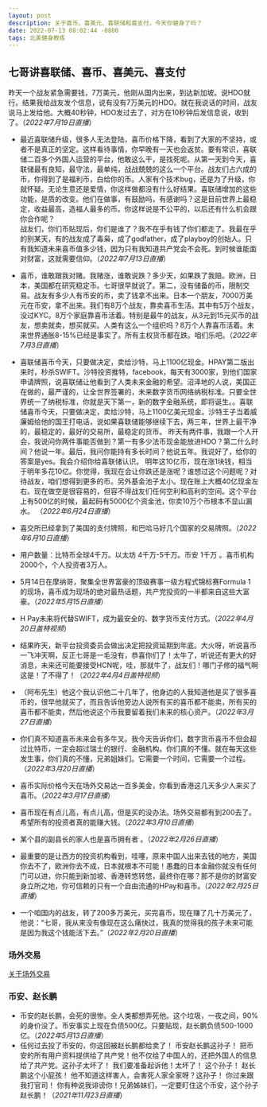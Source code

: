 ```yaml
---
layout: post
description: 关于喜币、喜美元、喜联储和喜支付，今天你健身了吗？
date: 2022-07-13 08:02:44 -0800
tags: 北美健身教练
---
```



## 七哥讲喜联储、喜币、喜美元、喜支付


昨天一个战友紧急需要钱，7万美元，他刚从国内出来，到达新加坡。说HDO就行。结果我给战友发个信息，说有没有7万美元的HDO。就在我说话的时间，战友说马上发给他。大概40秒钟，HDO发过去了，对方在10秒钟后发信息说，收到了。（*2022年7月19日直播*）

- 最近喜联储升级，很多人无法登陆，喜币价格下降，看到了大家的不坚持，或者不是真正的坚定。这样看待事情，你早晚有一天也会返贫。要有常识，喜联储二百多个外国人运营的平台，他敢这么干，是找死呢。从第一天到今天，喜联储最有良知，最守法，最单纯，战战兢兢的这么一个平台。战友们占六成的币，你得到了是福利币，白给你的币。人家有个技术bug，还是为了升级，你就怀疑。无论生意还是爱情，你这样做都没有什么好结果。喜联储增加的这些功能，是质的改变。他们在做事，有鼓励吗，有感谢吗？这是目前世界上最稳定，收益最高，造福人最多的币。你这样说是不公平的，以后还有什么机会跟你合作呢？    
战友们，你们币贴现后，你们是谁了？我不在乎有钱了你们都走了。我最在乎的别某天，有的战友成了毒枭，成了godfather，成了playboy的创始人。只有我知道未来喜币值多少钱，因为只有我知道共产党会不会死。到时候谁能面对财富，这就需要信仰。（*2022年7月13日直播*）

- 喜币，谁敢跟我对赌。我赌涨，谁敢说跌？多少天，如果跌了我赔。欧洲，日本，美国都在研究稳定币。七哥很早就说了。第二，没有储备的币，限制交易。战友有多少人有币安的币，卖了钱拿不出来。日本一个朋友，7000万美元在币安，拿不出来。我们有8万个战友，靠卖喜币生活。其中有5万个战友，没过KYC。8万个家庭靠喜币活着。特别是最牛的战友，从3元到15元买币的战友，想卖就卖，想买就买。人类有这么一个组织吗？8万个人靠喜币活着。未来世界通胀8-15%已经是事实了。所有主权货币都在跌。咱们乐吧。（*2022年7月3日直播*）
- 喜联储喜币今天，只要做决定，卖给沙特，马上1100亿现金。HPAY第二版出来时，秒杀SWIFT。沙特投资推特，facebook，每天有3000家，到他们国家申请牌照，说喜联储让他看到了人类未来金融的希望。沼泽地的人说，美国正在做的，最严谨的，让全世界签署的，未来数字货币网络纳税标准。只要全世界统一了纳税标准，你就是天下第一，新的数字金融系统，即将诞生。。喜联储喜币今天，只要做决定，卖给沙特，马上1100亿美元现金。沙特王子当着威廉姆给他的国王打电话，说如果喜联储能够继续下去，两三年，世界上最干净的，最稳定的，最好的交易所，最稳定的货币。
昨天有两件事，我跟一个人开会，我说问你两件事能否做到？第一有多少法币现金能放进HDO？第二什么时间？他说一年。最后，我问你能持有多长时间？他说五年。我说好了，给你的答案是yes。我会介绍你给喜联储认识。
明年这10亿币，现在涨1块钱，相当于明年多花10亿。你觉得，我现在会让你跌还是涨呢？谁想过这个问题呢？对待战友，咱们想得到更多的币。另外基金池子太小。现在账上大概40亿现金左右。现在做空是很容易的，但容不得战友们任何空利和高利的空间。这个平台上有500亿的时候，最起码有5000亿个资金池，你卖10万个币根本不显山漏水。
（*2022年6月24日直播*）
- 喜交所已经拿到了美国的支付牌照，和巴哈马好几个国家的交易牌照。（*2022年6月10日直播*）
- 用户数量：比特币全球4千万。以太坊 4千万-5千万。币安 1千万 。喜币机构2000个，个人投资者3万人。
- 5月14日在摩纳哥，聚集全世界富豪的顶级赛事一级方程式锦标赛Formula 1 的现场，喜币成为现场的绝对最热话题，共产党投资的一半都来自这些大富豪。（*2022年5月15日直播*）

- H Pay未来将代替SWIFT，成为最安全的、数字货币支付方式。（*2022年4月20日盖特视频*）
- 结果昨天，新平台投资委员会做出决定把投资延期到年底。大火呀，听说喜币一飞冲天啊，反正七哥是一毛没有，恭喜你们了！太牛了，听说还有更大的好消息，未来还可能要接受HCN呢，哇，那就牛了，战友们！哪门子修的福气啊这是！了不得了！（*2022年4月4日盖特视频*）
- （阿布先生）他这个我认识他二十几年了，他身边的人我知道他是买了很多喜币的，很早他就买了，而且告诉他旁边人说所有买的喜币都不能卖，所有买的喜币都不能卖，然后他说这个币我要留着我们未来的核心资产。（*2022年3月27日直播*）
- 你们真不知道喜币未来会有多牛叉。我今天告诉你们，数字货币喜币不但会超过比特币，一定会超过瑞士的银行、金融机构。你们真的不懂。就在每天这些发生事，你们真的不懂，兄弟姐妹们。它需要一个时间，它需要一个过程。（*2022年3月20日直播*）
- 喜币实际价格今天在场外交易达一百多美金，你看到香港这几天多少人来买了喜币。（*2022年3月17日直播*）
- 喜币现在有点儿高，有点儿高，但是买的没办法。场外交易都有到200去了。希望所有的投资者真的能赚大钱。（*2022年3月10日直播*）
- 某个县的副县长的家人也是喜币拥有者 。（*2022年2月26日直播*）
- 最重要的是让西方的投资机构看到，哇噻，原来中国人出来去钱的地方，美国你去不了，欧洲你去不成，日本就根本不可能！愚蠢的日本金融你就没有任何门可以进，你只能到新加坡、香港转悠转悠，最终你在哪？那不是你的财富安身立所之地，你可信赖的只有一个自由流通的HPay和喜币。（*2022年2月25日直播*）
- 一个咱国内的战友，转了200多万美元，买完喜币，现在赚了几十万美元了，他说：“七哥，我从来没有像现在这么痛快过，我真的觉得我的孩子未来可能是因为我这个钱能活下去。”（*2022年2月20日直播*）

### 场外交易

[关于场外交易](https://hcntomoon.github.io/%E5%85%B3%E4%BA%8E%E5%9C%BA%E5%A4%96%E4%BA%A4%E6%98%93)

### 币安、赵长鹏

- 币安的赵长鹏，会死的很惨。全人类都想弄死他。这个垃圾，一夜之间，90%的身价没了。币安事实上现在负债500亿。只要贴现，赵长鹏负债500-1000亿。（*2022年5月13日直播*）
- 任何过去投了币安的，你这回被赵长鹏都给卖了！ 币安赵长鹏这孙子！ 把币安的所有用户资料提供给了共产党！他不仅给了中国人的，还把外国人的信息给了共产党。这孙子太坏了！ 我们要准备起诉他！太坏了！ 这个孙子！ 赵长鹏这个小屁孩！ 他不知道这样害人，会害死人家全家呀？这孙子！ 你过来跟我打官司！ 你有种说我诽谤你！兄弟姊妹们，一定要盯住这个币安，这个孙子赵长鹏！（*2021年11月23日直播*）

